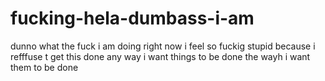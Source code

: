 # fucking-hela-dumbass-i-am
dunno what the fuck i am doing right now i feel so fuckig stupid because i refffuse t get this done any way i want things to be done the wayh i want them to be done
